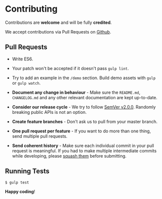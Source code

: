 # Contributing

Contributions are **welcome** and will be fully **credited**.

We accept contributions via Pull Requests on [Github](https://github.com/spatie/viewport-utility).


## Pull Requests

- Write ES6. 

- Your patch won't be accepted if it doesn't pass `gulp lint`.

- Try to add an example in the `/demo` section. Build demo assets with `gulp` or `gulp watch`.

- **Document any change in behaviour** - Make sure the `README.md`, `CHANGELOG.md` and any other relevant documentation are kept up-to-date.

- **Consider our release cycle** - We try to follow [SemVer v2.0.0](http://semver.org/). Randomly breaking public APIs is not an option.

- **Create feature branches** - Don't ask us to pull from your master branch.

- **One pull request per feature** - If you want to do more than one thing, send multiple pull requests.

- **Send coherent history** - Make sure each individual commit in your pull request is meaningful. If you had to make multiple intermediate commits while developing, please [squash them](http://www.git-scm.com/book/en/v2/Git-Tools-Rewriting-History#Changing-Multiple-Commit-Messages) before submitting.


## Running Tests

``` bash
$ gulp test
```


**Happy coding**!
